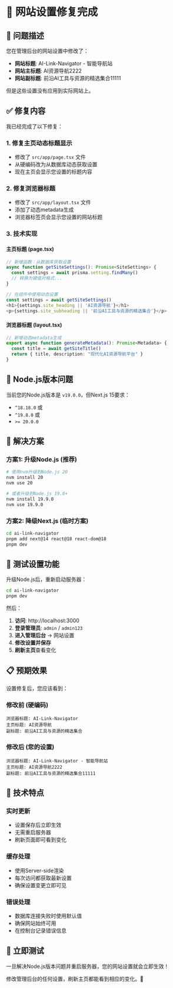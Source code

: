 # 🔧 网站设置修复完成

## 🎯 问题描述

您在管理后台的网站设置中修改了：
- **网站标题**: AI-Link-Navigator - 智能导航站
- **网站主标题**: AI资源导航2222
- **网站副标题**: 前沿AI工具与资源的精选集合11111

但是这些设置没有应用到实际网站上。

## ✅ 修复内容

我已经完成了以下修复：

### 1. **修复主页动态标题显示**
- 修改了 `src/app/page.tsx` 文件
- 从硬编码改为从数据库动态获取设置
- 现在主页会显示您设置的标题内容

### 2. **修复浏览器标题**
- 修改了 `src/app/layout.tsx` 文件
- 添加了动态metadata生成
- 浏览器标签页会显示您设置的网站标题

### 3. **技术实现**

#### **主页标题 (page.tsx)**
```typescript
// 新增函数：从数据库获取设置
async function getSiteSettings(): Promise<SiteSettings> {
  const settings = await prisma.setting.findMany()
  // 转换为键值对格式...
}

// 在组件中使用动态设置
const settings = await getSiteSettings()
<h1>{settings.site_heading || 'AI资源导航'}</h1>
<p>{settings.site_subheading || '前沿AI工具与资源的精选集合'}</p>
```

#### **浏览器标题 (layout.tsx)**
```typescript
// 新增动态metadata生成
export async function generateMetadata(): Promise<Metadata> {
  const title = await getSiteTitle()
  return { title, description: "现代化AI资源导航平台" }
}
```

## 🚨 Node.js版本问题

当前您的Node.js版本是 `v19.0.0`，但Next.js 15要求：
- `^18.18.0` 或
- `^19.8.0` 或 
- `>= 20.0.0`

## 🔧 解决方案

### 方案1: 升级Node.js (推荐)
```bash
# 使用nvm升级到Node.js 20
nvm install 20
nvm use 20

# 或者升级到Node.js 19.8+
nvm install 19.9.0
nvm use 19.9.0
```

### 方案2: 降级Next.js (临时方案)
```bash
cd ai-link-navigator
pnpm add next@14 react@18 react-dom@18
pnpm dev
```

## 🧪 测试设置功能

升级Node.js后，重新启动服务器：

```bash
cd ai-link-navigator
pnpm dev
```

然后：

1. **访问**: http://localhost:3000
2. **登录管理员**: `admin` / `admin123`
3. **进入管理后台** → 网站设置
4. **修改设置并保存**
5. **刷新主页**查看变化

## 📋 预期效果

设置修复后，您应该看到：

### **修改前 (硬编码)**
```
浏览器标题: AI-Link-Navigator
主页标题: AI资源导航
副标题: 前沿AI工具与资源的精选集合
```

### **修改后 (您的设置)**
```
浏览器标题: AI-Link-Navigator - 智能导航站
主页标题: AI资源导航2222
副标题: 前沿AI工具与资源的精选集合11111
```

## 🎯 技术特点

### **实时更新**
- 设置保存后立即生效
- 无需重启服务器
- 刷新页面即可看到变化

### **缓存处理**
- 使用Server-side渲染
- 每次访问都获取最新设置
- 确保设置变更立即可见

### **错误处理**
- 数据库连接失败时使用默认值
- 确保网站始终可用
- 在控制台记录错误信息

## 🔄 立即测试

一旦解决Node.js版本问题并重启服务器，您的网站设置就会立即生效！

修改管理后台的任何设置，刷新主页都能看到相应的变化。🎉 